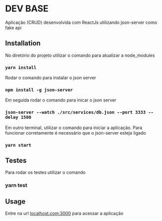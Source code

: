 # DEV BASE

Aplicação (CRUD) desenvolvida com ReactJs utilizando json-server como fake api 

## Installation

No diretório do projeto utilizar o comando para atualizar a node_modules

### `yarn install`

Rodar o comando para instalar o json server

### `npm install -g json-server`

Em seguida rodar o comando para inicar o json server

### `json-server --watch ./src/services/db.json --port 3333 --delay 1500`

Em outro terminal, utilizar o comando para iniciar a aplicação. Para funcionar corretamente é necessário que o json-server esteja ligado

### `yarn start`

## Testes

Para rodar os testes utilizar o comando 

### yarn test

## Usage

Entre na url [localhost.com:3000](http://localhost.com:3000) para acessar a aplicação
